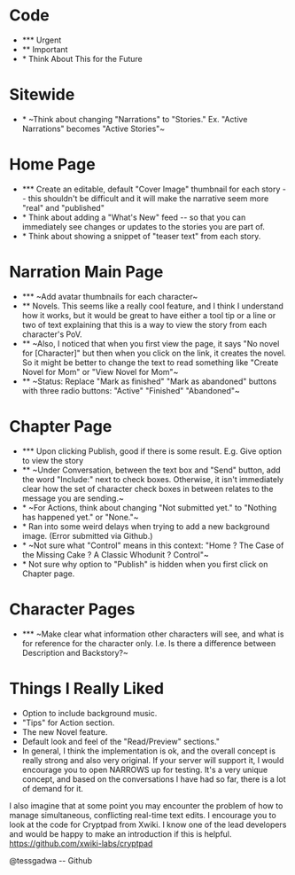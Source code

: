 # Code

* \*\*\* Urgent
* \*\* Important
* \* Think About This for the Future

# Sitewide

* \* ~Think about changing "Narrations" to "Stories."  Ex. "Active Narrations" becomes "Active Stories"~

# Home Page
* \*\*\* Create an editable, default "Cover Image" thumbnail for each story -- this shouldn't be difficult and it will make the narrative seem more "real" and "published"
* \*  Think about adding a "What's New" feed -- so that you can immediately see changes or updates to the stories you are part of.
* \* Think about showing a snippet of "teaser text" from each story.

# Narration Main Page

* \*\*\* ~Add avatar thumbnails for each character~
* \*\* Novels. This seems like a really cool feature, and I think I understand how it works, but it would be great to have either a tool tip or a line or two of text explaining that this is a way to view the story from each character's PoV.
* \*\* ~Also, I noticed that when you first view the page, it says "No novel for [Character]" but then when you click on the link, it creates the novel. So it might be better to change the text to read something like "Create Novel for Mom" or "View Novel for Mom"~
* \*\* ~Status: Replace "Mark as finished" "Mark as abandoned" buttons with three radio buttons: "Active" "Finished" "Abandoned"~

# Chapter Page
* \*\*\* Upon clicking Publish, good if there is some result. E.g. Give option to view the story
* \*\* ~Under Conversation, between the text box and "Send" button, add the word "Include:" next to check boxes. Otherwise, it isn't immediately clear how the set of character check boxes in between relates to the message you are sending.~
* \* ~For Actions, think about changing "Not submitted yet." to "Nothing has happened yet."  or "None."~
* \* Ran into some weird delays when trying to add a new background image. (Error submitted via Github.)
* \* ~Not sure what "Control" means in this context: "Home ? The Case of the Missing Cake ? A Classic Whodunit ? Control"~
* \*  Not sure why option to "Publish" is hidden when you first click on Chapter page.


# Character Pages
* \*\*\* ~Make clear what information other characters will see, and what is for reference for the character only. I.e. Is there a difference between Description and Backstory?~

# Things I Really Liked

* Option to include background music.
* "Tips" for Action section.
* The new Novel feature.
* Default look and feel of the "Read/Preview" sections."
* In general, I think the implementation is ok, and the overall concept is really strong and also very original. If your server will support it, I would encourage you to open NARROWS up for testing. It's a very unique concept, and based on the conversations I have had so far, there is a lot of demand for it.


I also imagine that at some point you may encounter the problem of how to manage simultaneous, conflicting real-time text edits. I encourage you to look at the code for Cryptpad from Xwiki. I know one of the lead developers and would be happy to make an introduction if this is helpful. https://github.com/xwiki-labs/cryptpad

@tessgadwa -- Github
